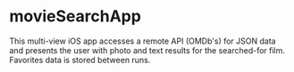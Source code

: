 # movieSearchApp
This multi-view iOS app accesses a remote API (OMDb's) for JSON data and presents the user with photo and text results for the searched-for film. Favorites data is stored between runs.
